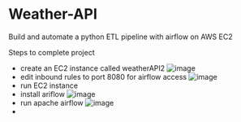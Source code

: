 # Weather-API
Build and automate a python ETL pipeline with airflow on AWS EC2


Steps to complete project
- create an EC2 instance called weatherAPI2
![image](https://github.com/jroberts2124/Weather-API/assets/61176037/83c0cdd1-a0da-4fd1-9249-6e932f64f2e6)
- edit inbound rules to port 8080 for airflow access
![image](https://github.com/jroberts2124/Weather-API/assets/61176037/4778d7d6-f290-42fd-a7cf-8378df59815a)
- run EC2 instance
- install ariflow
  ![image](https://github.com/jroberts2124/Weather-API/assets/61176037/ee11c3e2-2c59-460b-a6db-42da8de245b9)
- run apache airflow
![image](https://github.com/jroberts2124/Weather-API/assets/61176037/bfe4fde2-b7cf-4bdb-9252-71e8f37ad5ab)
-






  

  
